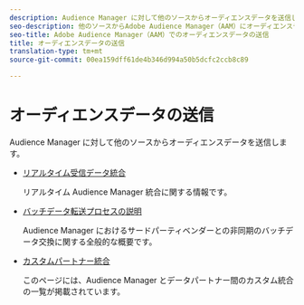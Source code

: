 ```yaml
---
description: Audience Manager に対して他のソースからオーディエンスデータを送信します。
seo-description: 他のソースからAdobe Audience Manager（AAM）にオーディエンスデータを送信します。
seo-title: Adobe Audience Manager（AAM）でのオーディエンスデータの送信
title: オーディエンスデータの送信
translation-type: tm+mt
source-git-commit: 00ea159dff61de4b346d994a50b5dcfc2ccb8c89

---
```



# オーディエンスデータの送信

Audience Manager に対して他のソースからオーディエンスデータを送信します。

* [リアルタイム受信データ統合](/help/using/integration/sending-audience-data/real-time-data-integration/real-time-tech-specs.md)

   リアルタイム Audience Manager 統合に関する情報です。

* [バッチデータ転送プロセスの説明](/help/using/integration/sending-audience-data/batch-data-transfer-explained/batch-data-transfer-explained.md)

   Audience Manager におけるサードパーティベンダーとの非同期のバッチデータ交換に関する全般的な概要です。

* [カスタムパートナー統合](/help/using/integration/sending-audience-data/custom-partner-integrations.md)

   このページには、Audience Manager とデータパートナー間のカスタム統合の一覧が掲載されています。
